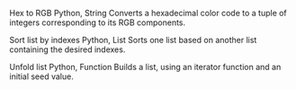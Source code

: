 Hex to RGB
Python, String
Converts a hexadecimal color code to a tuple of integers corresponding to its RGB components.

Sort list by indexes
Python, List
Sorts one list based on another list containing the desired indexes.

Unfold list
Python, Function
Builds a list, using an iterator function and an initial seed value.
